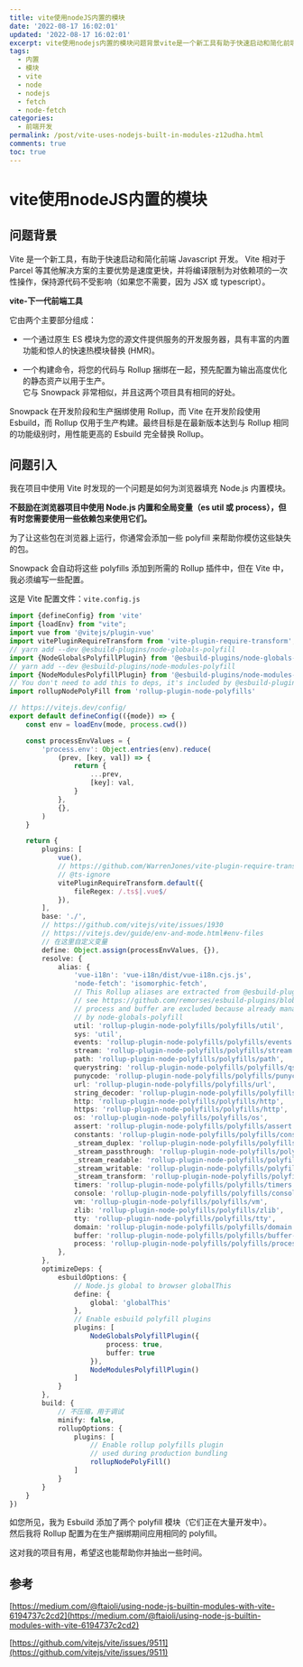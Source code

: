 ```yaml
---
title: vite使用nodeJS内置的模块
date: '2022-08-17 16:02:01'
updated: '2022-08-17 16:02:01'
excerpt: vite使用nodejs内置的模块问题背景vite是一个新工具有助于快速启动和简化前端javascript开发。vite相对于parcel等其他解决方案的主要优势是速度更快并将编译限制为对依赖项的一次性操作保持源代码不受影响（如果您不需要因为jsx或typescript）。vite下一代前端工具它由两个主要部分组成_一个通过原生es模块为您的源文件提供服务的开发服务器具有丰富的内置功能和惊人的快速热模块替换(hmr)。一个构建命令将您的代码与rollup捆绑在一起预先配置为输出高度优化的静态资产以用于生产
tags:
  - 内置
  - 模块
  - vite
  - node
  - nodejs
  - fetch
  - node-fetch
categories:
  - 前端开发
permalink: /post/vite-uses-nodejs-built-in-modules-z12udha.html
comments: true
toc: true
---
```

# vite使用nodeJS内置的模块



## 问题背景

Vite 是一个新工具，有助于快速启动和简化前端 Javascript 开发。 Vite 相对于 Parcel 等其他解决方案的主要优势是速度更快，并将编译限制为对依赖项的一次性操作，保持源代码不受影响（如果您不需要，因为 JSX 或 typescript）。

**vite-下一代前端工具**

它由两个主要部分组成：

* 一个通过原生 ES 模块为您的源文件提供服务的开发服务器，具有丰富的内置功能和惊人的快速热模块替换 (HMR)。

* 一个构建命令，将您的代码与 Rollup 捆绑在一起，预先配置为输出高度优化的静态资产以用于生产。  
  它与 Snowpack 非常相似，并且这两个项目具有相同的好处。

Snowpack 在开发阶段和生产捆绑使用 Rollup，而 Vite 在开发阶段使用 Esbuild，而 Rollup 仅用于生产构建。最终目标是在最新版本达到与 Rollup 相同的功能级别时，用性能更高的 Esbuild 完全替换 Rollup。

## 问题引入

我在项目中使用 Vite 时发现的一个问题是如何为浏览器填充 Node.js 内置模块。

**不鼓励在浏览器项目中使用 Node.js 内置和全局变量（es util 或 process），但有时您需要使用一些依赖包来使用它们。**

为了让这些包在浏览器上运行，你通常会添加一些 polyfill 来帮助你模仿这些缺失的包。

Snowpack 会自动将这些 polyfills 添加到所需的 Rollup 插件中，但在 Vite 中，我必须编写一些配置。

这是 Vite 配置文件：`vite.config.js`

```ts
import {defineConfig} from 'vite'
import {loadEnv} from "vite";
import vue from '@vitejs/plugin-vue'
import vitePluginRequireTransform from 'vite-plugin-require-transform';
// yarn add --dev @esbuild-plugins/node-globals-polyfill
import {NodeGlobalsPolyfillPlugin} from '@esbuild-plugins/node-globals-polyfill'
// yarn add --dev @esbuild-plugins/node-modules-polyfill
import {NodeModulesPolyfillPlugin} from '@esbuild-plugins/node-modules-polyfill'
// You don't need to add this to deps, it's included by @esbuild-plugins/node-modules-polyfill
import rollupNodePolyFill from 'rollup-plugin-node-polyfills'

// https://vitejs.dev/config/
export default defineConfig(({mode}) => {
    const env = loadEnv(mode, process.cwd())

    const processEnvValues = {
        'process.env': Object.entries(env).reduce(
            (prev, [key, val]) => {
                return {
                    ...prev,
                    [key]: val,
                }
            },
            {},
        )
    }

    return {
        plugins: [
            vue(),
            // https://github.com/WarrenJones/vite-plugin-require-transform/issues/10
            // @ts-ignore
            vitePluginRequireTransform.default({
                fileRegex: /.ts$|.vue$/
            }),
        ],
        base: './',
        // https://github.com/vitejs/vite/issues/1930
        // https://vitejs.dev/guide/env-and-mode.html#env-files
        // 在这里自定义变量
        define: Object.assign(processEnvValues, {}),
        resolve: {
            alias: {
                'vue-i18n': 'vue-i18n/dist/vue-i18n.cjs.js',
                'node-fetch': 'isomorphic-fetch',
                // This Rollup aliases are extracted from @esbuild-plugins/node-modules-polyfill,
                // see https://github.com/remorses/esbuild-plugins/blob/master/node-modules-polyfill/src/polyfills.ts
                // process and buffer are excluded because already managed
                // by node-globals-polyfill
                util: 'rollup-plugin-node-polyfills/polyfills/util',
                sys: 'util',
                events: 'rollup-plugin-node-polyfills/polyfills/events',
                stream: 'rollup-plugin-node-polyfills/polyfills/stream',
                path: 'rollup-plugin-node-polyfills/polyfills/path',
                querystring: 'rollup-plugin-node-polyfills/polyfills/qs',
                punycode: 'rollup-plugin-node-polyfills/polyfills/punycode',
                url: 'rollup-plugin-node-polyfills/polyfills/url',
                string_decoder: 'rollup-plugin-node-polyfills/polyfills/string-decoder',
                http: 'rollup-plugin-node-polyfills/polyfills/http',
                https: 'rollup-plugin-node-polyfills/polyfills/http',
                os: 'rollup-plugin-node-polyfills/polyfills/os',
                assert: 'rollup-plugin-node-polyfills/polyfills/assert',
                constants: 'rollup-plugin-node-polyfills/polyfills/constants',
                _stream_duplex: 'rollup-plugin-node-polyfills/polyfills/readable-stream/duplex',
                _stream_passthrough: 'rollup-plugin-node-polyfills/polyfills/readable-stream/passthrough',
                _stream_readable: 'rollup-plugin-node-polyfills/polyfills/readable-stream/readable',
                _stream_writable: 'rollup-plugin-node-polyfills/polyfills/readable-stream/writable',
                _stream_transform: 'rollup-plugin-node-polyfills/polyfills/readable-stream/transform',
                timers: 'rollup-plugin-node-polyfills/polyfills/timers',
                console: 'rollup-plugin-node-polyfills/polyfills/console',
                vm: 'rollup-plugin-node-polyfills/polyfills/vm',
                zlib: 'rollup-plugin-node-polyfills/polyfills/zlib',
                tty: 'rollup-plugin-node-polyfills/polyfills/tty',
                domain: 'rollup-plugin-node-polyfills/polyfills/domain',
                buffer: 'rollup-plugin-node-polyfills/polyfills/buffer-es6', // add buffer
                process: 'rollup-plugin-node-polyfills/polyfills/process-es6', // add process
            },
        },
        optimizeDeps: {
            esbuildOptions: {
                // Node.js global to browser globalThis
                define: {
                    global: 'globalThis'
                },
                // Enable esbuild polyfill plugins
                plugins: [
                    NodeGlobalsPolyfillPlugin({
                        process: true,
                        buffer: true
                    }),
                    NodeModulesPolyfillPlugin()
                ]
            }
        },
        build: {
            // 不压缩，用于调试
            minify: false,
            rollupOptions: {
                plugins: [
                    // Enable rollup polyfills plugin
                    // used during production bundling
                    rollupNodePolyFill()
                ]
            }
        }
    }
})
```

如您所见，我为 Esbuild 添加了两个 polyfill 模块（它们正在大量开发中）。  
然后我将 Rollup 配置为在生产捆绑期间应用相同的 polyfill。

这对我的项目有用，希望这也能帮助你并抽出一些时间。

## 参考

[https://medium.com/@ftaioli/using-node-js-builtin-modules-with-vite-6194737c2cd2](https://medium.com/@ftaioli/using-node-js-builtin-modules-with-vite-6194737c2cd2)

[https://github.com/vitejs/vite/issues/9511](https://github.com/vitejs/vite/issues/9511)